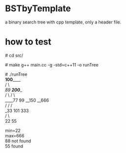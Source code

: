 # BSTbyTemplate
a binary search tree with cpp template, only a header file.

# how to test
\# cd src/

\# make
g++ main.cc -g -std=c++11 -o runTree

\# ./runTree  
               ____100________  
              /               \  
            _89              __200____  
           /   \            /         \  
      ____77    99       __150       __666  
     /                  /           /  
   _33                 101         333  
  /   \  
 22    55  
   
 min=22  
 max=666  
 88 not found  
 55 found  
 

